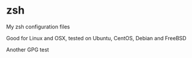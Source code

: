 # zsh
My zsh configuration files

Good for Linux and OSX, tested on Ubuntu, CentOS, Debian and FreeBSD

Another GPG test
